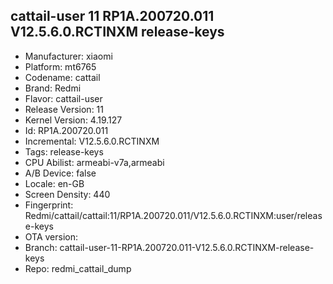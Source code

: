 ## cattail-user 11 RP1A.200720.011 V12.5.6.0.RCTINXM release-keys
- Manufacturer: xiaomi
- Platform: mt6765
- Codename: cattail
- Brand: Redmi
- Flavor: cattail-user
- Release Version: 11
- Kernel Version: 4.19.127
- Id: RP1A.200720.011
- Incremental: V12.5.6.0.RCTINXM
- Tags: release-keys
- CPU Abilist: armeabi-v7a,armeabi
- A/B Device: false
- Locale: en-GB
- Screen Density: 440
- Fingerprint: Redmi/cattail/cattail:11/RP1A.200720.011/V12.5.6.0.RCTINXM:user/release-keys
- OTA version: 
- Branch: cattail-user-11-RP1A.200720.011-V12.5.6.0.RCTINXM-release-keys
- Repo: redmi_cattail_dump
